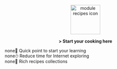 <p align="center">
    <a href="https://ciklum-digital.github.io/recipes/">
        <img width="96" src="https://ciklum-digital.github.io/recipes/assets/images/icon.svg" alt="module recipes icon">
    </a>
</p>
<p align="center">
   <b>> Start your cooking here</b> 
</p>    
<ul style="list-style-type: 'none'; text-align: 'center'">
    <li>🚀 Quick point to start your learning</li> 
    <li>⏱ Reduce time for Internet exploring</li>
    <li>💎 Rich recipes collections</li>
</ul>
